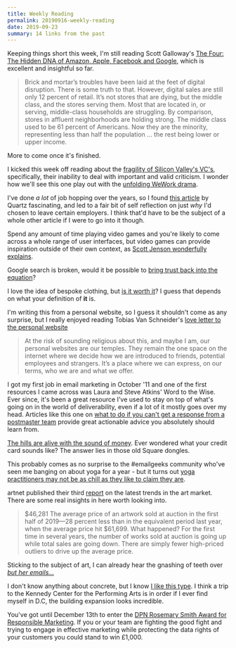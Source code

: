 ```yaml
---
title: Weekly Reading
permalink: 20190916-weekly-reading
date: 2019-09-23
summary: 14 links from the past
---
```


Keeping things short this week, I'm still reading Scott Galloway's [The Four: The Hidden DNA of Amazon, Apple, Facebook and Google](https://www.goodreads.com/book/show/36166396-the-four), which is excellent and insightful so far. 

> Brick and mortar’s troubles have been laid at the feet of digital disruption. There is some truth to that. However, digital sales are still only 12 percent of retail. It’s not stores that are dying, but the middle class, and the stores serving them. Most that are located in, or serving, middle-class households are struggling. By comparison, stores in affluent neighborhoods are holding strong. The middle class used to be 61 percent of Americans. Now they are the minority, representing less than half the population … the rest being lower or upper income.

More to come once it's finished.

I kicked this week off reading about the [fragility of Silicon Valley's VC's](https://www.nytimes.com/2019/09/10/style/oh-behave.html), specifically, their inability to deal with important and valid criticism. I wonder how we'll see this one play out with the [unfolding WeWork drama](https://theoutline.com/post/7982/adam-neumann-wework-absurd).

I've done _a lot_ of job hopping over the years, so I found [this article](https://qz.com/work/1704125/what-actually-motivates-people-at-work/) by Quartz fascinating, and led to a fair bit of self reflection on just _why_ I'd chosen to leave certain employers. I think that'd have to be the subject of a whole other article if I were to go into it though.

Spend any amount of time playing video games and you're likely to come across a whole range of user interfaces, but video games can provide inspiration outside of their own context, as [Scott Jenson wonderfully explains](https://jenson.org/games/).

Google search is broken, would it be possible to [bring trust back into the equation](https://bradleytaunt.com/better-search-results/)?

I love the idea of bespoke clothing, but [is it worth it](https://www.permanentstyle.com/2019/09/is-bespoke-worth-it.html)? I guess that depends on what your definition of **it** is.

I'm writing this from a personal website, so I guess it shouldn't come as any surprise, but I really enjoyed reading Tobias Van Schneider's [love letter to the personal website](https://www.vanschneider.com/a-love-letter-to-personal-websites)

> At the risk of sounding religious about this, and maybe I am, our personal websites are our temples. They remain the one space on the internet where we decide how we are introduced to friends, potential employees and strangers. It’s a place where we can express, on our terms, who we are and what we offer.

I got my first job in email marketing in October '11 and one of the first resources I came across was Laura and Steve Atkins' Word to the Wise. Ever since, it's been a great resource I've used to stay on top of what's going on in the world of deliverability, even if a lot of it mostly goes over my head. Articles like this one on [what to do if you can't get a response from a postmaster team](https://wordtothewise.com/2019/09/when-you-cant-get-a-response/) provide great actionable advice you absolutely should learn from.

[The hills are alive with the sound of money](https://theoutline.com/post/7929/the-square-credit-card-reader-sound-is-dissonant-and-terrifying). Ever wondered what your credit card sounds like? The answer lies in those old Square dongles.

This probably comes as no surprise to the #emailgeeks community who've seen me banging on about yoga for a year - but it turns out [yoga practitioners may not be as chill as they like to claim they are](https://qz.com/1307380/yoga-and-meditation-boost-your-ego-say-psychology-researchers/?).

artnet published their third [report](http://www.artnet.com/artnet-intelligence-report/) on the latest trends in the art market. There are some real insights in here worth looking into.

> $46,281
The average price of an artwork
sold at auction in the first half
of 2019—28 percent less than in
the equivalent period last year,
when the average price hit $61,699.
What happened? For the first time
in several years, the number
of works sold at auction is going
up while total sales are going
down. There are simply fewer
high-priced outliers to drive up
the average price. 

Sticking to the subject of art, I can already hear the gnashing of teeth over *[but her emails...](https://news.artnet.com/art-world/hillary-clinton-reads-emails-venice-art-show-1648867)*

I don't know anything about concrete, but I know [I like this type](https://www.citylab.com/design/2019/09/kennedy-center-reach-steven-holl-concrete-build-material/597562/). I think a trip to the Kennedy Center for the Performing Arts is in order if I ever find myself in D.C, the building expansion looks incredible.

You've got until December 13th to enter the [DPN Rosemary Smith Award for Responsible Marketing](https://www.dpnetwork.org.uk/Awards/). If you or your team are fighting the good fight and trying to engage in effective marketing while protecting the data rights of your customers you could stand to win £1,000.
